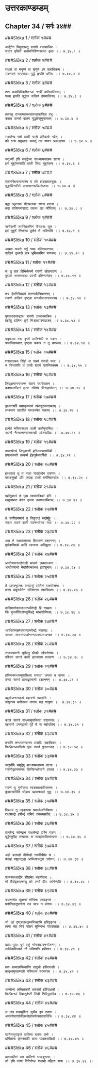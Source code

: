 उत्तरकाण्डम्डम्
===============================


## Chapter 34  / सर्गः ३४##


###Slōka 1 / श्लोक १###


    अर्जुनेन विमुक्तस्तु रावणो राक्षसाधिपः ।
    चचार पृथिवीं सर्वामनिर्विण्णस्तथा कृतः ।। ७.३४.१ ॥


###Slōka 2 / श्लोक २###


    राक्षसं वा मनुष्यं वा शृणुते ऽयं बलाधिकम् ।
    रावणस्तं समासाद्य युद्धे ह्वयति दर्पितः ।। ७.३४.२ ॥


###Slōka 3 / श्लोक ३###


    ततः कदाचित्किष्किन्धां नगरीं वालिपालिताम् ।
    गत्वा ह्वयति युद्धाय वालिनं हेममालिनम् ।। ७.३४.३ ॥


###Slōka 4 / श्लोक ४###


    ततस्तु वानरामात्यस्तारस्तारापिता प्रभुः ।
    उवाच वानरो वाक्यं युद्धप्रेप्सुमुपागतम् ।। ७.३४.४ ॥


###Slōka 5 / श्लोक ५###


    राक्षसेन्द गतो वाली यस्ते प्रतिबलो भवेत् ।
    को ऽन्यः प्रमुखतः स्थातुं तव शक्तः प्लवङ्गमः ।। ७.३४.५ ॥


###Slōka 6 / श्लोक ६###


    चतुर्भ्यो ऽपि समुद्रेभ्यः सन्ध्यामन्वास्य रावण ।
    इमं मुहूर्तमायाति वाली तिष्ठ मुहूर्तकम् ।। ७.३४.६ ॥


###Slōka 7 / श्लोक ७###


    एतानस्थिचयान्पश्य य एते शङ्खपाण्डुराः ।
    युद्धार्थिनामिमे राजन्वानराधिपतेजसा ।। ७.३४.७ ॥


###Slōka 8 / श्लोक ८###


    यद्वा ऽमृतरसः पीतस्त्वया रावण राक्षस ।
    तदा वालिनमासाद्य तदन्तं तव जीवितम् ।। ७.३४.८ ॥


###Slōka 9 / श्लोक ९###


    पश्येदानीं जगच्चित्रमिमं विश्रवसः सुत ।
    इदं मुहूर्तं तिष्ठस्व दुर्लभं ते भविष्यति ।। ७.३४.९ ॥


###Slōka 10 / श्लोक १०###


    अथवा त्वरसे मर्तुं गच्छ दक्षिणसागरम् ।
    वालिनं द्रक्ष्यसे तत्र भूमिस्थमिव पावकम् ।। ७.३४.१० ॥


###Slōka 11 / श्लोक ११###


    स तु तारं विनिर्भर्त्स्य रावणो लोकरावणः ।
    पुष्पकं तत्समारुह्य प्रययौ दक्षिणार्णवम् ।। ७.३४.११ ॥


###Slōka 12 / श्लोक १२###


    तत्र हेमगिरिप्रख्यं तरुणार्कनिभाननम् ।
    रावणो वालिनं दृष्ट्वा सन्ध्योपासनतत्परम् ।। ७.३४.१२ ॥


###Slōka 13 / श्लोक १३###


    पुष्पकादवरुह्याथ रावणो ऽञ्जनसन्निभः ।
    ग्रहीतुं वालिनं तूर्णं निःशब्दपदमाव्रजत् ।। ७.३४.१३ ॥


###Slōka 14 / श्लोक १४###


    यदृच्छया तदा दृष्टो वालिनापि स रावणः ।
    पापाभिप्रायवान् दृष्ट्वा चकार न तु सम्भ्रमम् ।। ७.३४.१४ ॥


###Slōka 15 / श्लोक १५###


    शशमालक्ष्य सिंहो वा पन्नगं गरुडो यथा ।
    न चिन्तयति तं वाली रावणं पापनिश्चयम् ।। ७.३४.१५ ॥


###Slōka 16 / श्लोक १६###


    जिघृक्षमाणमायान्तं रावणं पापचेतसम् ।
    कक्षावलम्बिनं कृत्वा गमिष्ये त्रीन्महार्णवान् ।। ७.३४.१६ ॥


###Slōka 17 / श्लोक १७###


    द्रक्ष्यन्त्यरिं ममाङ्कस्थं स्रंसदूरुकराम्बरम् ।
    लम्बमानं दशग्रीवं गरुडस्येव पन्नगम् ।। ७.३४.१७ ॥


###Slōka 18 / श्लोक १८###


    इत्येवं मतिमास्थाय वाली कर्णमुपाश्रितः ।
    जपन्वै नैगमान्मन्त्रांस्तस्थौ पर्वतराडिव ।। ७.३४.१८ ॥


###Slōka 19 / श्लोक १९###


    तावन्योन्यं जिघृक्षन्तौ हरिराक्षसपार्थिवौ ।
    प्रयत्नवन्तौ तत्कर्म ईहतुर्बलदर्पितौ ।। ७.३४.१९ ॥


###Slōka 20 / श्लोक २०###


    हस्तग्राहं तु तं मत्वा पादशब्देन रावणम् ।
    पराङ्मुखो ऽपि जग्राह वाली सर्पमिवाण्डजः ।। ७.३४.२० ॥


###Slōka 21 / श्लोक २१###


    ग्रहीतुकामं तं गृह्य रक्षसामीश्वरं हरिः ।
    खमुत्पपात वेगेन कृत्वा कक्षावलम्बिनम् ।। ७.३४.२१ ॥


###Slōka 22 / श्लोक २२###


    तं चापीडयमानं तु वितुदन्तं नखैर्मुहुः ।
    जहार रावणं वाली पवनस्तोयदं यथा ।। ७.३४.२२ ॥


###Slōka 23 / श्लोक २३###


    अथ ते राक्षसामात्या ह्रियमाणं दशाननम् ।
    मुमोक्षयिषवो वालिं रवमाणा अभिद्रुताः ।। ७.३४.२३ ॥


###Slōka 24 / श्लोक २४###


    अन्वीयमानस्तैर्वाली भ्राजते ऽम्बरमध्यगः ।
    अन्वीयमानो मेघौघैरम्बरस्थ इवांशुमान् ।। ७.३४.२४ ॥


###Slōka 25 / श्लोक २५###


    ते ऽशक्नुवन्तः सम्प्राप्तुं वालिनं राक्षसोत्तमाः ।
    तस्य बाहूरुवेगेन परिश्रान्ता व्यवस्थिताः ।। ७.३४.२५ ॥


###Slōka 26 / श्लोक २६###


    वालिमार्गादपाक्रामन्पर्वतेन्द्रो हि गच्छतः ।
    किं पुनर्जीवितप्रेप्सुर्बिभ्रद्वै मांसशोणितम् ।। ७.३४.२६ ॥


###Slōka 27 / श्लोक २७###


    अपक्षिगणसम्पातान्वानरेन्द्रो महाजवः ।
    क्रमशः सागरान्सर्वान्सन्ध्याकालमवन्दत ।। ७.३४.२७ ॥


###Slōka 28 / श्लोक २८###


    सभाज्यमानो भूतैस्तु खैचरैः खैचरोत्तमः ।
    पश्चिमं सागरं वाली ह्याजगाम सरावणः ।। ७.३४.२८ ॥


###Slōka 29 / श्लोक २९###


    तस्मिन्सन्ध्यामुपासित्वा स्नात्वा जप्त्वा च वानरः ।
    उत्तरं सागरं प्रायाद्वहमानो दशाननम् ।। ७.३४.२९ ॥


###Slōka 30 / श्लोक ३०###


    बहुयोजनसाहस्रं वहमानो महाहरिः ।
    वायुवच्च मनोवच्च जगाम सह शत्रुणा ।। ७.३४.३० ॥


###Slōka 31 / श्लोक ३१###


    उत्तरे सागरे सन्ध्यामुपासित्वा दशाननम् ।
    वहमानो ऽगमद्वाली पूर्वं वै स महोदधिम् ।। ७.३४.३१ ॥


###Slōka 32 / श्लोक ३२###


    तत्रापि सन्ध्यामन्वास्य वासविः सहरीश्वरः ।
    किष्किन्धामभितो गृह्य रावणं पुनरागमत् ।। ७.३४.३२ ॥


###Slōka 33 / श्लोक ३३###


    चतुर्ष्वपि समुद्रेषु सन्ध्यामन्वास्य वानरः ।
    रावणोद्वहनश्रान्तः किष्किन्धोपवने ऽपतत् ।। ७.३४.३३ ॥


###Slōka 34 / श्लोक ३४###


    रावणं तु मुमोचाथ स्वकक्षात्कपिसत्तमः ।
    कुतस्त्वमिति चोवाच प्रहसन्रावणं मुहुः ।। ७.३४.३४ ॥


###Slōka 35 / श्लोक ३५###


    विस्मयं तु महद्गत्वा श्रमलोलनिरीक्षणः ।
    राक्षसेन्द्रो हरीन्द्रं तमिदं वचनमब्रवीत् ।। ७.३४.३५ ॥


###Slōka 36 / श्लोक ३६###


    वानरेन्द्र महेन्द्राभ राक्षसेन्द्रो ऽस्मि रावणः ।
    युद्धेप्सुरिह सम्प्राप्तः स चाद्यासादितस्त्वया ।। ७.३४.३६ ॥


###Slōka 37 / श्लोक ३७###


    अहो बलमहो वीर्यमहो गाम्भीर्यमेव च ।
    येनाहं पशुवद्गृह्य भ्रामितश्चतुरो ऽर्णवान् ।। ७.३४.३७ ॥


###Slōka 38 / श्लोक ३८###


    एवमश्रान्तवद्वीर शीघ्रमेव महार्णवान् ।
    मां चैवोद्वहमानस्तु को ऽन्यो वीरः क्रमिष्यति ।। ७.३४.३८ ॥


###Slōka 39 / श्लोक ३९###


    त्रयाणामेव भूतानां गतिरेषा प्लवङ्गम ।
    मनोनिलसुपर्णानां तव चात्र न संशयः ।। ७.३४.३९ ॥


###Slōka 40 / श्लोक ४०###


    सो ऽहं दृष्टबलस्तुभ्यमिच्छामि हरिपुङ्गव ।
    त्वया सह चिरं सख्यं सुस्निग्धं पावकाग्रतः ।। ७.३४.४० ॥


###Slōka 41 / श्लोक ४१###


    दाराः पुत्राः पुरं राष्ट्रं भोगाच्छादनभोजनम् ।
    सर्वमेवाविभक्तं नौ भविष्यति हरीश्वर ।। ७.३४.४१ ॥


###Slōka 42 / श्लोक ४२###


    ततः प्रज्वालयित्वाग्निं तावुभौ हरीराक्षसौ ।
    भ्रातृत्वमुपसम्पन्नौ परिष्वज्य परस्परम् ।। ७.३४.४२ ॥


###Slōka 43 / श्लोक ४३###


    अन्योन्यं लम्बितकरौ ततस्तौ हरिराक्षसौ ।
    किष्किन्धां विशतुर्हृष्टौ सिंहौ गिरिगुहामिव ।। ७.३४.४३ ॥


###Slōka 44 / श्लोक ४४###


    स तत्र मासमुषितः सुग्रीव इव रावणः ।
    अमात्यैरागतैर्नीतस्त्रैलोक्योत्सादनार्थिभिः ।। ७.३४.४४ ॥


###Slōka 45 / श्लोक ४५###


    एवमेतत्पुरावृत्तं वालिना रावणः प्रभो ।
    धर्षितश्च कृतश्चापि भ्राता पावकसन्निधौ ।। ७.३४.४५ ॥


###Slōka 46 / श्लोक ४६###


    बलमप्रतिमं राम वालिनो ऽभवदुत्तमम् ।
    सो ऽपि त्वया विनिर्दग्धः शलभो वह्निना यथा ।। ७.३४.४६ ।।


